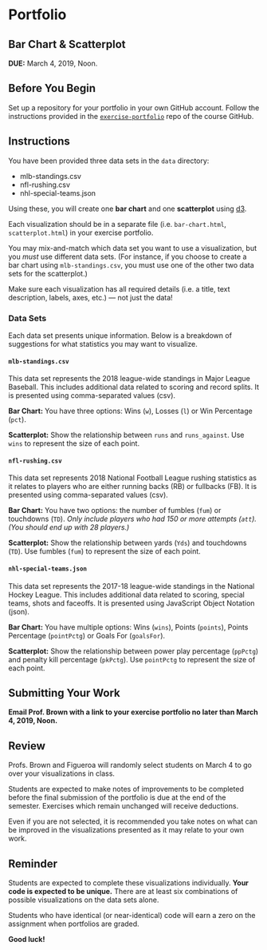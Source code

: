 # Portfolio

## Bar Chart & Scatterplot

**DUE:** March 4, 2019, Noon.

## Before You Begin

Set up a repository for your portfolio in your own GitHub account. Follow the instructions provided in the [`exercise-portfolio`](https://github.com/umiami-data-viz/exercise-portfolio) repo of the course GitHub.


## Instructions

You have been provided three data sets in the `data` directory:

- mlb-standings.csv
- nfl-rushing.csv
- nhl-special-teams.json

Using these, you will create one **bar chart** and one **scatterplot** using [d3](https://d3js.org/).

Each visualization should be in a separate file (i.e. `bar-chart.html`, `scatterplot.html`) in your exercise portfolio.

You may mix-and-match which data set you want to use a visualization, but you *must* use different data sets. (For instance, if you choose to create a bar chart using `mlb-standings.csv`, you must use one of the other two data sets for the scatterplot.)

Make sure each visualization has all required details (i.e. a title, text description, labels, axes, etc.) — not just the data!


### Data Sets

Each data set presents unique information. Below is a breakdown of suggestions for what statistics you may want to visualize.

#### `mlb-standings.csv`

This data set represents the 2018 league-wide standings in Major League Baseball. This includes additional data related to scoring and record splits. It is presented using comma-separated values (csv).

**Bar Chart:** You have three options: Wins (`w`), Losses (`l`) or Win Percentage (`pct`).

**Scatterplot:** Show the relationship between `runs` and `runs_against`. Use `wins` to represent the size of each point.


#### `nfl-rushing.csv`

This data set represents 2018 National Football League rushing statistics as it relates to players who are either running backs (RB) or fullbacks (FB). It is presented using comma-separated values (csv).

**Bar Chart:** You have two options: the number of fumbles (`fum`) or touchdowns (`TD`). *Only include players who had 150 or more attempts (`att`). (You should end up with 28 players.)*

**Scatterplot:** Show the relationship between yards (`Yds`) and touchdowns (`TD`). Use fumbles (`fum`) to represent the size of each point.


#### `nhl-special-teams.json`

This data set represents the 2017-18 league-wide standings in the National Hockey League. This includes additional data related to scoring, special teams, shots and faceoffs. It is presented using JavaScript Object Notation (json).

**Bar Chart:** You have multiple options: Wins (`wins`), Points (`points`), Points Percentage (`pointPctg`) or Goals For (`goalsFor`).

**Scatterplot:** Show the relationship between power play percentage (`ppPctg`) and penalty kill percentage (`pkPctg`). Use `pointPctg` to represent the size of each point.


## Submitting Your Work

**Email Prof. Brown with a link to your exercise portfolio no later than March 4, 2019, Noon.**


## Review

Profs. Brown and Figueroa will randomly select students on March 4 to go over your visualizations in class.

Students are expected to make notes of improvements to be completed before the final submission of the portfolio is due at the end of the semester. Exercises which remain unchanged will receive deductions.

Even if you are not selected, it is recommended you take notes on what can be improved in the visualizations presented as it may relate to your own work.


## Reminder

Students are expected to complete these visualizations individually. **Your code is expected to be unique.** There are at least six combinations of possible visualizations on the data sets alone.

Students who have identical (or near-identical) code will earn a zero on the assignment when portfolios are graded.

**Good luck!**
